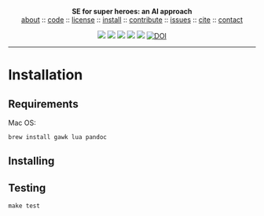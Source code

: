 <p align=center><b>SE for super heroes: an AI approach
</b><br><a 
href="https://github.com/sehero/src/blob/master/README.md">about</a>  :: <a 
href="https://github.com/sehero/src">code</a>  :: <a 
href="https://github.com/sehero/src/blob/master/LICENSE">license</a>  :: <a 
href="https://github.com/sehero/src/blob/master/INSTALL.md">install</a> :: <a
href="https://github.com/sehero/src/blob/master/CODE_OF_CONDUCT.md">contribute</a> :: <a 
href="https://github.com/sehero/src/issues">issues</a> ::  <a
href="https://github.com/sehero/src/blob/master/CITATION.md">cite</a>  ::  <a 
href="https://github.com/sehero/src/blob/master/CONTACT.md">contact</a> <p 
align=center> <img 
src="https://img.shields.io/badge/language-lua-orange">&nbsp;<img 
src="https://img.shields.io/badge/purpose-ai,se-blueviolet">&nbsp;<img 
src="https://img.shields.io/badge/platform-mac,*nux-informational">&nbsp;<img 
src="https://img.shields.io/badge/license-mit-red">&nbsp;<img 
src="https://travis-ci.org/sehero/src.svg?branch=master">   <a
href="https://zenodo.org/badge/latestdoi/263210595"><img src="https://zenodo.org/badge/263210595.svg" alt="DOI"></a>
</p><hr>


# Installation

## Requirements

Mac OS:

```
brew install gawk lua pandoc
```

## Installing

## Testing
```
make test
```
